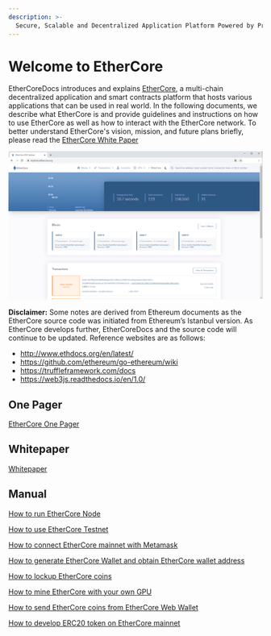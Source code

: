 ```yaml
---
description: >-
  Secure, Scalable and Decentralized Application Platform Powered by ProgPoW Consensus.
---
```


# Welcome to EtherCore

EtherCoreDocs introduces and explains [EtherCore](https://ethercore.com), a multi-chain decentralized application and smart contracts platform that hosts various applications that can be used in real world. In the following documents, we describe what EtherCore is and provide guidelines and instructions on how to use EtherCore as well as how to interact with the EtherCore network. To better understand EtherCore's vision, mission, and future plans briefly, please read the [EtherCore White Paper](./whitepaper/new-ethercore-whitepaper-v1.8.1.pdf)

![EtherCore Block Explorer](./images/blockscout.png)

**Disclaimer:** Some notes are derived from Ethereum documents as the EtherCore source code was initiated from Ethereum’s Istanbul version. As EtherCore develops further, EtherCoreDocs and the source code will continue to be updated. Reference websites are as follows:

+ http://www.ethdocs.org/en/latest/
+ https://github.com/ethereum/go-ethereum/wiki
+ https://truffleframework.com/docs
+ https://web3js.readthedocs.io/en/1.0/

## One Pager

[EtherCore One Pager](./onepager/EtherCore-One-Pager.pdf)

## Whitepaper

[Whitepaper](./whitepaper/new-ethercore-whitepaper-v1.8.1.pdf)

## Manual

[How to run EtherCore Node](./manual/EtherCore-Node-Manual.pdf)

[How to use EtherCore Testnet](./manual/How-to-use-EtherCore-Testnet.pdf)

[How to connect EtherCore mainnet with Metamask](./manual/How-to-connect-EtherCore-mainnet-with-Metamask.pdf)

[How to generate EtherCore Wallet and obtain EtherCore wallet address](./manual/How-to-generate-EtherCore-Wallet-and-obtain-EtherCore-wallet-address.pdf)

[How to lockup EtherCore coins](./manual/How-to-lockup-EtherCore-coins.pdf)

[How to mine EtherCore with your own GPU](./manual/How-to-mine-EtherCore-with-your-own-GPU.pdf)

[How to send EtherCore coins from EtherCore Web Wallet](./manual/How-to-send-EtherCore-coins-from-EtherCore-Web-Wallet.pdf)

[How to develop ERC20 token on EtherCore mainnet](./manual/How-to-develop-ERC20-token-on-EtherCore-mainnet.pdf)
